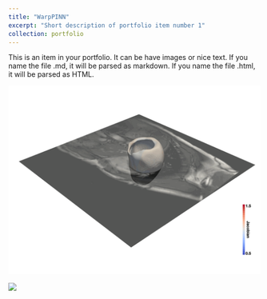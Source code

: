 ```yaml
---
title: "WarpPINN"
excerpt: "Short description of portfolio item number 1"
collection: portfolio
---
```


This is an item in your portfolio. It can be have images or nice text. If you name the file .md, it will be parsed as markdown. If you name the file .html, it will be parsed as HTML. 

![Alt Text](https://github.com/parratia/parratia.github.io/blob/master/images/warpPINN.gif)

<image src="/images/warpPINN.gif" width="450" /> 
